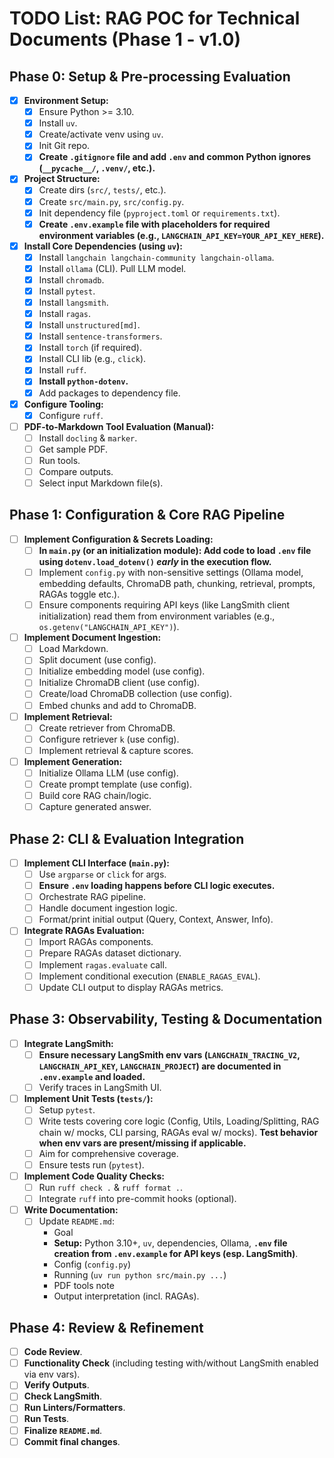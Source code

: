 # TODO List: RAG POC for Technical Documents (Phase 1 - v1.0)

## Phase 0: Setup & Pre-processing Evaluation

-   [x] **Environment Setup:**
    -   [x] Ensure Python >= 3.10.
    -   [x] Install `uv`.
    -   [x] Create/activate venv using `uv`.
    -   [x] Init Git repo.
    -   [x] **Create `.gitignore` file and add `.env` and common Python ignores (`__pycache__/`, `.venv/`, etc.).**
-   [x] **Project Structure:**
    -   [x] Create dirs (`src/`, `tests/`, etc.).
    -   [x] Create `src/main.py`, `src/config.py`.
    -   [x] Init dependency file (`pyproject.toml` or `requirements.txt`).
    -   [x] **Create `.env.example` file with placeholders for required environment variables (e.g., `LANGCHAIN_API_KEY=YOUR_API_KEY_HERE`).**
-   [x] **Install Core Dependencies (using `uv`):**
    -   [x] Install `langchain langchain-community langchain-ollama`.
    -   [x] Install `ollama` (CLI). Pull LLM model.
    -   [x] Install `chromadb`.
    -   [x] Install `pytest`.
    -   [x] Install `langsmith`.
    -   [x] Install `ragas`.
    -   [x] Install `unstructured[md]`.
    -   [x] Install `sentence-transformers`.
    -   [x] Install `torch` (if required).
    -   [x] Install CLI lib (e.g., `click`).
    -   [x] Install `ruff`.
    -   [x] **Install `python-dotenv`.**
    -   [x] Add packages to dependency file.
-   [x] **Configure Tooling:**
    -   [x] Configure `ruff`.
-   [ ] **PDF-to-Markdown Tool Evaluation (Manual):**
    -   [ ] Install `docling` & `marker`.
    -   [ ] Get sample PDF.
    -   [ ] Run tools.
    -   [ ] Compare outputs.
    -   [ ] Select input Markdown file(s).

## Phase 1: Configuration & Core RAG Pipeline

-   [ ] **Implement Configuration & Secrets Loading:**
    -   [ ] **In `main.py` (or an initialization module): Add code to load `.env` file using `dotenv.load_dotenv()` *early* in the execution flow.**
    -   [ ] Implement `config.py` with non-sensitive settings (Ollama model, embedding defaults, ChromaDB path, chunking, retrieval, prompts, RAGAs toggle etc.).
    -   [ ] Ensure components requiring API keys (like LangSmith client initialization) read them from environment variables (e.g., `os.getenv("LANGCHAIN_API_KEY")`).
-   [ ] **Implement Document Ingestion:**
    -   [ ] Load Markdown.
    -   [ ] Split document (use config).
    -   [ ] Initialize embedding model (use config).
    -   [ ] Initialize ChromaDB client (use config).
    -   [ ] Create/load ChromaDB collection (use config).
    -   [ ] Embed chunks and add to ChromaDB.
-   [ ] **Implement Retrieval:**
    -   [ ] Create retriever from ChromaDB.
    -   [ ] Configure retriever `k` (use config).
    -   [ ] Implement retrieval & capture scores.
-   [ ] **Implement Generation:**
    -   [ ] Initialize Ollama LLM (use config).
    -   [ ] Create prompt template (use config).
    -   [ ] Build core RAG chain/logic.
    -   [ ] Capture generated answer.

## Phase 2: CLI & Evaluation Integration

-   [ ] **Implement CLI Interface (`main.py`):**
    -   [ ] Use `argparse` or `click` for args.
    -   [ ] **Ensure `.env` loading happens before CLI logic executes.**
    -   [ ] Orchestrate RAG pipeline.
    -   [ ] Handle document ingestion logic.
    -   [ ] Format/print initial output (Query, Context, Answer, Info).
-   [ ] **Integrate RAGAs Evaluation:**
    -   [ ] Import RAGAs components.
    -   [ ] Prepare RAGAs dataset dictionary.
    *   [ ] Implement `ragas.evaluate` call.
    *   [ ] Implement conditional execution (`ENABLE_RAGAS_EVAL`).
    *   [ ] Update CLI output to display RAGAs metrics.

## Phase 3: Observability, Testing & Documentation

-   [ ] **Integrate LangSmith:**
    -   [ ] **Ensure necessary LangSmith env vars (`LANGCHAIN_TRACING_V2`, `LANGCHAIN_API_KEY`, `LANGCHAIN_PROJECT`) are documented in `.env.example` and loaded.**
    -   [ ] Verify traces in LangSmith UI.
-   [ ] **Implement Unit Tests (`tests/`):**
    -   [ ] Setup `pytest`.
    -   [ ] Write tests covering core logic (Config, Utils, Loading/Splitting, RAG chain w/ mocks, CLI parsing, RAGAs eval w/ mocks). **Test behavior when env vars are present/missing if applicable.**
    -   [ ] Aim for comprehensive coverage.
    -   [ ] Ensure tests run (`pytest`).
-   [ ] **Implement Code Quality Checks:**
    -   [ ] Run `ruff check .` & `ruff format .`.
    -   [ ] Integrate `ruff` into pre-commit hooks (optional).
-   [ ] **Write Documentation:**
    -   [ ] Update `README.md`:
        -   Goal
        -   **Setup:** Python 3.10+, `uv`, dependencies, Ollama, **`.env` file creation from `.env.example` for API keys (esp. LangSmith)**.
        -   Config (`config.py`)
        -   Running (`uv run python src/main.py ...`)
        -   PDF tools note
        -   Output interpretation (incl. RAGAs).

## Phase 4: Review & Refinement

-   [ ] **Code Review**.
-   [ ] **Functionality Check** (including testing with/without LangSmith enabled via env vars).
-   [ ] **Verify Outputs**.
-   [ ] **Check LangSmith**.
-   [ ] **Run Linters/Formatters**.
-   [ ] **Run Tests**.
-   [ ] **Finalize `README.md`**.
-   [ ] **Commit final changes**.